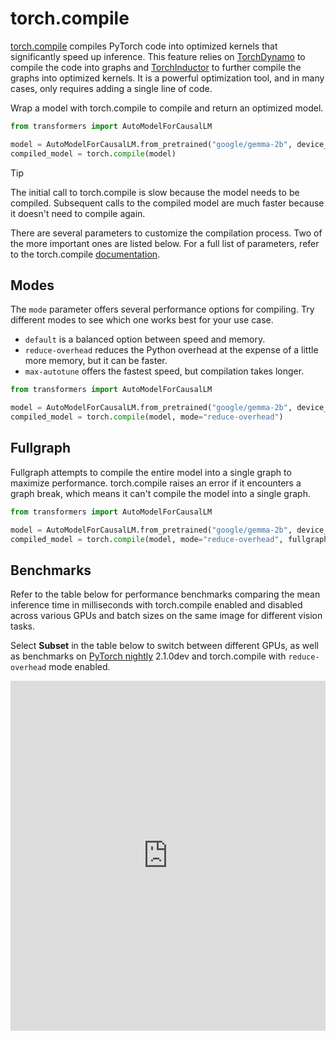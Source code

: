 <!--Copyright 2024 The HuggingFace Team. All rights reserved.

Licensed under the Apache License, Version 2.0 (the "License"); you may not use this file except in compliance with
the License. You may obtain a copy of the License at

http://www.apache.org/licenses/LICENSE-2.0

Unless required by applicable law or agreed to in writing, software distributed under the License is distributed on
an "AS IS" BASIS, WITHOUT WARRANTIES OR CONDITIONS OF ANY KIND, either express or implied. See the License for the

⚠️ Note that this file is in Markdown but contain specific syntax for our doc-builder (similar to MDX) that may not be
rendered properly in your Markdown viewer.

-->

# torch.compile

[torch.compile](https://pytorch.org/tutorials/intermediate/torch_compile_tutorial.html) compiles PyTorch code into optimized kernels that significantly speed up inference. This feature relies on [TorchDynamo](https://pytorch.org/docs/stable/torch.compiler_dynamo_overview.html) to compile the code into graphs and [TorchInductor](https://dev-discuss.pytorch.org/t/torchinductor-a-pytorch-native-compiler-with-define-by-run-ir-and-symbolic-shapes/747) to further compile the graphs into optimized kernels. It is a powerful optimization tool, and in many cases, only requires adding a single line of code.

Wrap a model with torch.compile to compile and return an optimized model.

```py
from transformers import AutoModelForCausalLM

model = AutoModelForCausalLM.from_pretrained("google/gemma-2b", device_map="auto")
compiled_model = torch.compile(model)
```

> [!TIP]
> The initial call to torch.compile is slow because the model needs to be compiled. Subsequent calls to the compiled model are much faster because it doesn't need to compile again.

There are several parameters to customize the compilation process. Two of the more important ones are listed below. For a full list of parameters, refer to the torch.compile [documentation](https://pytorch.org/docs/stable/generated/torch.compile.html).

## Modes

The `mode` parameter offers several performance options for compiling. Try different modes to see which one works best for your use case.

- `default` is a balanced option between speed and memory.
- `reduce-overhead` reduces the Python overhead at the expense of a little more memory, but it can be faster.
- `max-autotune` offers the fastest speed, but compilation takes longer.

```py
from transformers import AutoModelForCausalLM

model = AutoModelForCausalLM.from_pretrained("google/gemma-2b", device_map="auto")
compiled_model = torch.compile(model, mode="reduce-overhead")
```

## Fullgraph

Fullgraph attempts to compile the entire model into a single graph to maximize performance. torch.compile raises an error if it encounters a graph break, which means it can't compile the model into a single graph.

```py
from transformers import AutoModelForCausalLM

model = AutoModelForCausalLM.from_pretrained("google/gemma-2b", device_map="auto")
compiled_model = torch.compile(model, mode="reduce-overhead", fullgraph=True)
```

## Benchmarks

Refer to the table below for performance benchmarks comparing the mean inference time in milliseconds with torch.compile enabled and disabled across various GPUs and batch sizes on the same image for different vision tasks.

Select **Subset** in the table below to switch between different GPUs, as well as benchmarks on [PyTorch nightly](https://download.pytorch.org/whl/nightly/cu118) 2.1.0dev and torch.compile with `reduce-overhead` mode enabled.

<iframe
  src="https://huggingface.co/datasets/stevhliu/compile-benchmarks/embed/viewer/t4/train"
  frameborder="0"
  width="100%"
  height="560px"
></iframe>
